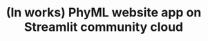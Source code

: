 ---
layout: post
location: Personnal project
title: (In works) PhyML website app on Streamlit community cloud
image: /assets/img/phyml-streamlit.png
category: web
tag: 
description: The project is a remake of the first version using Streamlit for web app GUI and MongoDB for analysis history.
contributors:
tasks: Frontend & Backend development, Web hosting of app and database
tools: Python, Streamlit, MongoDB, PhyML
article: 
github: https://github.com/nicdemon/phyml/tree/streamlit
website: https://nhm4xkxjr44nwhx5zkugmj.streamlit.app/
---